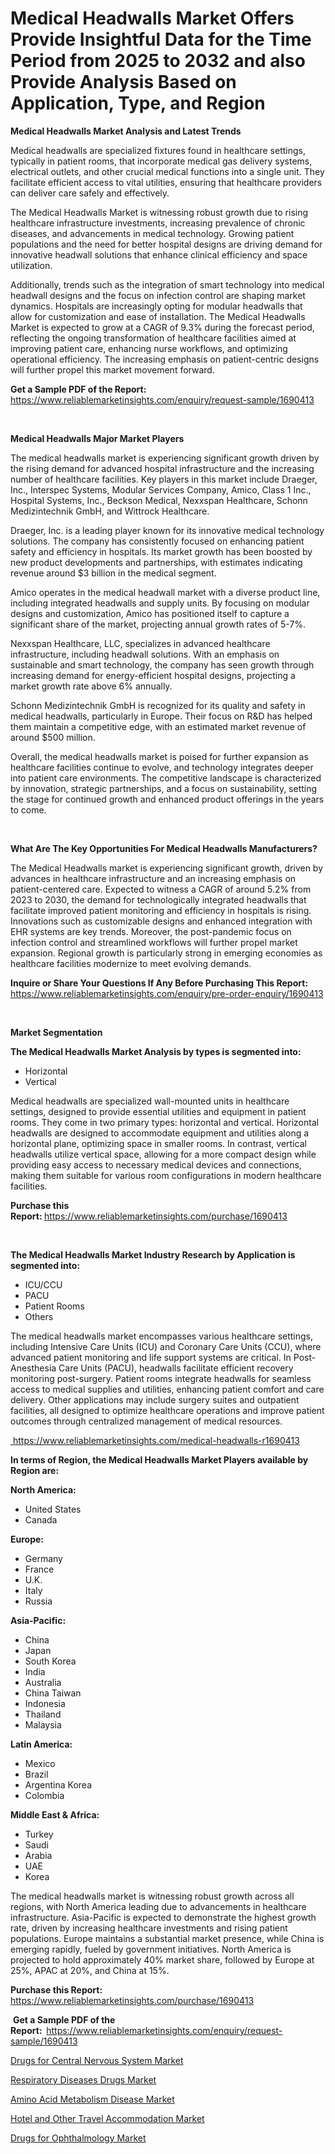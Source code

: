 <p><h1>Medical Headwalls Market Offers Provide Insightful Data for the Time Period from 2025 to 2032 and also Provide Analysis Based on Application, Type, and Region</h1></p><p><strong>Medical Headwalls Market Analysis and Latest Trends</strong></p>
<p><p>Medical headwalls are specialized fixtures found in healthcare settings, typically in patient rooms, that incorporate medical gas delivery systems, electrical outlets, and other crucial medical functions into a single unit. They facilitate efficient access to vital utilities, ensuring that healthcare providers can deliver care safely and effectively. </p><p>The Medical Headwalls Market is witnessing robust growth due to rising healthcare infrastructure investments, increasing prevalence of chronic diseases, and advancements in medical technology. Growing patient populations and the need for better hospital designs are driving demand for innovative headwall solutions that enhance clinical efficiency and space utilization. </p><p>Additionally, trends such as the integration of smart technology into medical headwall designs and the focus on infection control are shaping market dynamics. Hospitals are increasingly opting for modular headwalls that allow for customization and ease of installation. The Medical Headwalls Market is expected to grow at a CAGR of 9.3% during the forecast period, reflecting the ongoing transformation of healthcare facilities aimed at improving patient care, enhancing nurse workflows, and optimizing operational efficiency. The increasing emphasis on patient-centric designs will further propel this market movement forward.</p></p>
<p><strong>Get a Sample PDF of the Report:&nbsp;</strong> <a href="https://www.reliablemarketinsights.com/enquiry/request-sample/1690413?utm_campaign=1512&utm_medium=2&utm_source=Github&utm_content=ia&utm_term=06012025&utm_id=medical-headwalls">https://www.reliablemarketinsights.com/enquiry/request-sample/1690413</a></p>
<p>&nbsp;</p>
<p><strong>Medical Headwalls Major Market Players</strong></p>
<p><p>The medical headwalls market is experiencing significant growth driven by the rising demand for advanced hospital infrastructure and the increasing number of healthcare facilities. Key players in this market include Draeger, Inc., Interspec Systems, Modular Services Company, Amico, Class 1 Inc., Hospital Systems, Inc., Beckson Medical, Nexxspan Healthcare, Schonn Medizintechnik GmbH, and Wittrock Healthcare.</p><p>Draeger, Inc. is a leading player known for its innovative medical technology solutions. The company has consistently focused on enhancing patient safety and efficiency in hospitals. Its market growth has been boosted by new product developments and partnerships, with estimates indicating revenue around $3 billion in the medical segment.</p><p>Amico operates in the medical headwall market with a diverse product line, including integrated headwalls and supply units. By focusing on modular designs and customization, Amico has positioned itself to capture a significant share of the market, projecting annual growth rates of 5-7%.</p><p>Nexxspan Healthcare, LLC, specializes in advanced healthcare infrastructure, including headwall solutions. With an emphasis on sustainable and smart technology, the company has seen growth through increasing demand for energy-efficient hospital designs, projecting a market growth rate above 6% annually.</p><p>Schonn Medizintechnik GmbH is recognized for its quality and safety in medical headwalls, particularly in Europe. Their focus on R&D has helped them maintain a competitive edge, with an estimated market revenue of around $500 million.</p><p>Overall, the medical headwalls market is poised for further expansion as healthcare facilities continue to evolve, and technology integrates deeper into patient care environments. The competitive landscape is characterized by innovation, strategic partnerships, and a focus on sustainability, setting the stage for continued growth and enhanced product offerings in the years to come.</p></p>
<p>&nbsp;</p>
<p><strong>What Are The Key Opportunities For Medical Headwalls Manufacturers?</strong></p>
<p><p>The Medical Headwalls market is experiencing significant growth, driven by advances in healthcare infrastructure and an increasing emphasis on patient-centered care. Expected to witness a CAGR of around 5.2% from 2023 to 2030, the demand for technologically integrated headwalls that facilitate improved patient monitoring and efficiency in hospitals is rising. Innovations such as customizable designs and enhanced integration with EHR systems are key trends. Moreover, the post-pandemic focus on infection control and streamlined workflows will further propel market expansion. Regional growth is particularly strong in emerging economies as healthcare facilities modernize to meet evolving demands.</p></p>
<p><strong>Inquire or Share Your Questions If Any Before Purchasing This Report:</strong> <a href="https://www.reliablemarketinsights.com/enquiry/pre-order-enquiry/1690413?utm_campaign=1512&utm_medium=2&utm_source=Github&utm_content=ia&utm_term=06012025&utm_id=medical-headwalls">https://www.reliablemarketinsights.com/enquiry/pre-order-enquiry/1690413</a></p>
<p>&nbsp;</p>
<p><strong>Market Segmentation</strong></p>
<p><strong>The Medical Headwalls Market Analysis by types is segmented into:</strong></p>
<p><ul><li>Horizontal</li><li>Vertical</li></ul></p>
<p><p>Medical headwalls are specialized wall-mounted units in healthcare settings, designed to provide essential utilities and equipment in patient rooms. They come in two primary types: horizontal and vertical. Horizontal headwalls are designed to accommodate equipment and utilities along a horizontal plane, optimizing space in smaller rooms. In contrast, vertical headwalls utilize vertical space, allowing for a more compact design while providing easy access to necessary medical devices and connections, making them suitable for various room configurations in modern healthcare facilities.</p></p>
<p><strong>Purchase this Report:&nbsp;</strong><a href="https://www.reliablemarketinsights.com/purchase/1690413?utm_campaign=1512&utm_medium=2&utm_source=Github&utm_content=ia&utm_term=06012025&utm_id=medical-headwalls">https://www.reliablemarketinsights.com/purchase/1690413</a></p>
<p>&nbsp;</p>
<p><strong>The Medical Headwalls Market Industry Research by Application is segmented into:</strong></p>
<p><ul><li>ICU/CCU</li><li>PACU</li><li>Patient Rooms</li><li>Others</li></ul></p>
<p><p>The medical headwalls market encompasses various healthcare settings, including Intensive Care Units (ICU) and Coronary Care Units (CCU), where advanced patient monitoring and life support systems are critical. In Post-Anesthesia Care Units (PACU), headwalls facilitate efficient recovery monitoring post-surgery. Patient rooms integrate headwalls for seamless access to medical supplies and utilities, enhancing patient comfort and care delivery. Other applications may include surgery suites and outpatient facilities, all designed to optimize healthcare operations and improve patient outcomes through centralized management of medical resources.</p></p>
<p><a href="https://www.reliablemarketinsights.com/medical-headwalls-r1690413?utm_campaign=1512&utm_medium=2&utm_source=Github&utm_content=ia&utm_term=06012025&utm_id=medical-headwalls">&nbsp;https://www.reliablemarketinsights.com/medical-headwalls-r1690413</a></p>
<p><strong>In terms of Region, the Medical Headwalls Market Players available by Region are:</strong></p>
<p>
    <p> <strong> North America: </strong>
        <ul>
            <li>United States</li>
            <li>Canada</li>
        </ul>
        </p> 
    <p> <strong> Europe: </strong>
        <ul>
            <li>Germany</li>
            <li>France</li>
            <li>U.K.</li>
            <li>Italy</li>
            <li>Russia</li>
        </ul>
        </p> 
    <p> <strong> Asia-Pacific: </strong>
        <ul>
            <li>China</li>
            <li>Japan</li>
            <li>South Korea</li>
            <li>India</li>
            <li>Australia</li>
            <li>China Taiwan</li>
            <li>Indonesia</li>
            <li>Thailand</li>
            <li>Malaysia</li>
        </ul>
        </p> 
    <p> <strong> Latin America: </strong>
        <ul>
            <li>Mexico</li>
            <li>Brazil</li>
            <li>Argentina Korea</li>
            <li>Colombia</li>
        </ul>
        </p> 
    <p> <strong> Middle East & Africa: </strong>
        <ul>
            <li>Turkey</li>
            <li>Saudi</li>
            <li>Arabia</li>
            <li>UAE</li>
            <li>Korea</li>
        </ul>
    </p>
    </p>
<p><p>The medical headwalls market is witnessing robust growth across all regions, with North America leading due to advancements in healthcare infrastructure. Asia-Pacific is expected to demonstrate the highest growth rate, driven by increasing healthcare investments and rising patient populations. Europe maintains a substantial market presence, while China is emerging rapidly, fueled by government initiatives. North America is projected to hold approximately 40% market share, followed by Europe at 25%, APAC at 20%, and China at 15%.</p></p>
<p><strong>Purchase this Report: </strong><a href="https://www.reliablemarketinsights.com/purchase/1690413?utm_campaign=1512&utm_medium=2&utm_source=Github&utm_content=ia&utm_term=06012025&utm_id=medical-headwalls">https://www.reliablemarketinsights.com/purchase/1690413</a></p>
<p>&nbsp;<strong>Get a Sample PDF of the Report:&nbsp;&nbsp;</strong><a href="https://www.reliablemarketinsights.com/enquiry/request-sample/1690413?utm_campaign=1512&utm_medium=2&utm_source=Github&utm_content=ia&utm_term=06012025&utm_id=medical-headwalls">https://www.reliablemarketinsights.com/enquiry/request-sample/1690413</a></p>
<p><strong></strong></p>
<p><p><a href="https://www.linkedin.com/pulse/drugs-central-nervous-system-market-global-share-ranking-overall-ddqcf?utm_campaign=1512&utm_medium=2&utm_source=Github&utm_content=ia&utm_term=06012025&utm_id=medical-headwalls">Drugs for Central Nervous System Market</a></p><p><a href="https://www.linkedin.com/pulse/respiratory-diseases-drugs-market-overview-industry-growth-cawic?utm_campaign=1512&utm_medium=2&utm_source=Github&utm_content=ia&utm_term=06012025&utm_id=medical-headwalls">Respiratory Diseases Drugs Market</a></p><p><a href="https://www.linkedin.com/pulse/overview-amino-acid-metabolism-diseasemarket-industryshowing-zmzfc?utm_campaign=1512&utm_medium=2&utm_source=Github&utm_content=ia&utm_term=06012025&utm_id=medical-headwalls">Amino Acid Metabolism Disease Market</a></p><p><a href="https://www.linkedin.com/pulse/whats-powering-hotel-other-travel-accommodation-market-key-cxj1c?utm_campaign=1512&utm_medium=2&utm_source=Github&utm_content=ia&utm_term=06012025&utm_id=medical-headwalls">Hotel and Other Travel Accommodation Market</a></p><p><a href="https://www.linkedin.com/pulse/analysis-market-drugs-ophthalmology-illuminating-elements-description-ytqzf?utm_campaign=1512&utm_medium=2&utm_source=Github&utm_content=ia&utm_term=06012025&utm_id=medical-headwalls">Drugs for Ophthalmology Market</a></p></p>